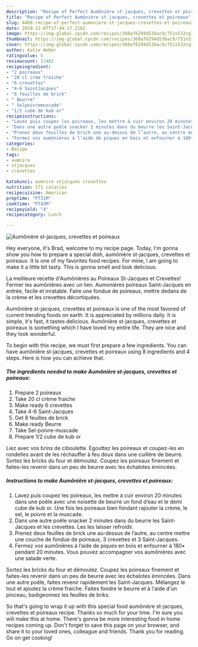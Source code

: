 ```yaml
---
description: "Recipe of Perfect Aumônière st-jacques, crevettes et poireaux"
title: "Recipe of Perfect Aumônière st-jacques, crevettes et poireaux"
slug: 4468-recipe-of-perfect-aumoniere-st-jacques-crevettes-et-poireaux
date: 2020-11-07T17:44:17.216Z
image: https://img-global.cpcdn.com/recipes/360af6294d53bac9/751x532cq70/aumoniere-st-jacques-crevettes-et-poireaux-photo-principale-de-la-recette.jpg
thumbnail: https://img-global.cpcdn.com/recipes/360af6294d53bac9/751x532cq70/aumoniere-st-jacques-crevettes-et-poireaux-photo-principale-de-la-recette.jpg
cover: https://img-global.cpcdn.com/recipes/360af6294d53bac9/751x532cq70/aumoniere-st-jacques-crevettes-et-poireaux-photo-principale-de-la-recette.jpg
author: Katie Weber
ratingvalue: 5
reviewcount: 11402
recipeingredient:
- "2 poireaux"
- "20 cl crme fraiche"
- "6 crevettes"
- "4-6 SaintJacques"
- "8 feuilles de brick"
- " Beurre"
- " Selpoivremuscade"
- "1/2 cube de kub or"
recipeinstructions:
- "Lavez puis coupez les poireaux, les mettre à cuir environ 20 minutes dans une poêle avec une noisette de beurre un fond d’eau et le demi cube de kub or. Une fois les poireaux bien fondant rajouter la crème, le sel, le poivre et la muscade."
- "Dans une autre poêle snacker 2 minutes dans du beurre les Saint-Jacques et les crevettes. Les les laisser refroidir."
- "Prenez deux feuilles de brick une au-dessus de l’autre, au centre mettre une couche de fondue de poireaux, 3 crevettes et 3 Saint-Jacques."
- "Fermez vos aumônières à l’aide de piques en bois et enfourner à 180• pendant 20 minutes. Vous pouvez accompagner vos aumônières avec une salade verte."
categories:
- Recipe
tags:
- aumnire
- stjacques
- crevettes

katakunci: aumnire stjacques crevettes 
nutrition: 171 calories
recipecuisine: American
preptime: "PT31M"
cooktime: "PT43M"
recipeyield: "4"
recipecategory: Lunch

---
```



![Aumônière st-jacques, crevettes et poireaux](https://img-global.cpcdn.com/recipes/360af6294d53bac9/751x532cq70/aumoniere-st-jacques-crevettes-et-poireaux-photo-principale-de-la-recette.jpg)

Hey everyone, it's Brad, welcome to my recipe page. Today, I'm gonna show you how to prepare a special dish, aumônière st-jacques, crevettes et poireaux. It is one of my favorites food recipes. For mine, I am going to make it a little bit tasty. This is gonna smell and look delicious.

La meilleure recette d&#39;Aumônières au Poireaux St-Jacques et Crevettes! Fermer les aumônières avec un lien. Aumonières poireaux Saint-Jacques en entrée, facile et inratable. Faire une fondue de poireaux, mettre dedans de la crème et les crevettes décortiquées.

Aumônière st-jacques, crevettes et poireaux is one of the most favored of current trending foods on earth. It is appreciated by millions daily. It is simple, it's fast, it tastes delicious. Aumônière st-jacques, crevettes et poireaux is something which I have loved my entire life. They are nice and they look wonderful.


To begin with this recipe, we must first prepare a few ingredients. You can have aumônière st-jacques, crevettes et poireaux using 8 ingredients and 4 steps. Here is how you can achieve that.

<!--inarticleads1-->

##### The ingredients needed to make Aumônière st-jacques, crevettes et poireaux:

1. Prepare 2 poireaux
1. Take 20 cl crème fraiche
1. Make ready 6 crevettes
1. Take 4-6 Saint-Jacques
1. Get 8 feuilles de brick
1. Make ready  Beurre
1. Take  Sel-poivre-muscade
1. Prepare 1/2 cube de kub or


Liez avec vos brins de ciboulette. Egouttez les poireaux et coupez-les en rondelles avant de les réchauffer à feu doux dans une cuillère de beurre. Sortez les bricks du four et démoulez. Coupez les poireaux finement et faites-les revenir dans un peu de beurre avec les échalotes émincées. 

<!--inarticleads2-->

##### Instructions to make Aumônière st-jacques, crevettes et poireaux:

1. Lavez puis coupez les poireaux, les mettre à cuir environ 20 minutes dans une poêle avec une noisette de beurre un fond d’eau et le demi cube de kub or. Une fois les poireaux bien fondant rajouter la crème, le sel, le poivre et la muscade.
1. Dans une autre poêle snacker 2 minutes dans du beurre les Saint-Jacques et les crevettes. Les les laisser refroidir.
1. Prenez deux feuilles de brick une au-dessus de l’autre, au centre mettre une couche de fondue de poireaux, 3 crevettes et 3 Saint-Jacques.
1. Fermez vos aumônières à l’aide de piques en bois et enfourner à 180• pendant 20 minutes. Vous pouvez accompagner vos aumônières avec une salade verte.


Sortez les bricks du four et démoulez. Coupez les poireaux finement et faites-les revenir dans un peu de beurre avec les échalotes émincées. Dans une autre poêle, faites revenir rapidement les Saint-Jacques. Mélangez le tout et ajoutez la crème fraiche. Faites fondre le beurre et à l&#39;aide d&#39;un pinceau, badigeonnez les feuilles de briks. 

So that's going to wrap it up with this special food aumônière st-jacques, crevettes et poireaux recipe. Thanks so much for your time. I'm sure you will make this at home. There's gonna be more interesting food in home recipes coming up. Don't forget to save this page on your browser, and share it to your loved ones, colleague and friends. Thank you for reading. Go on get cooking!
